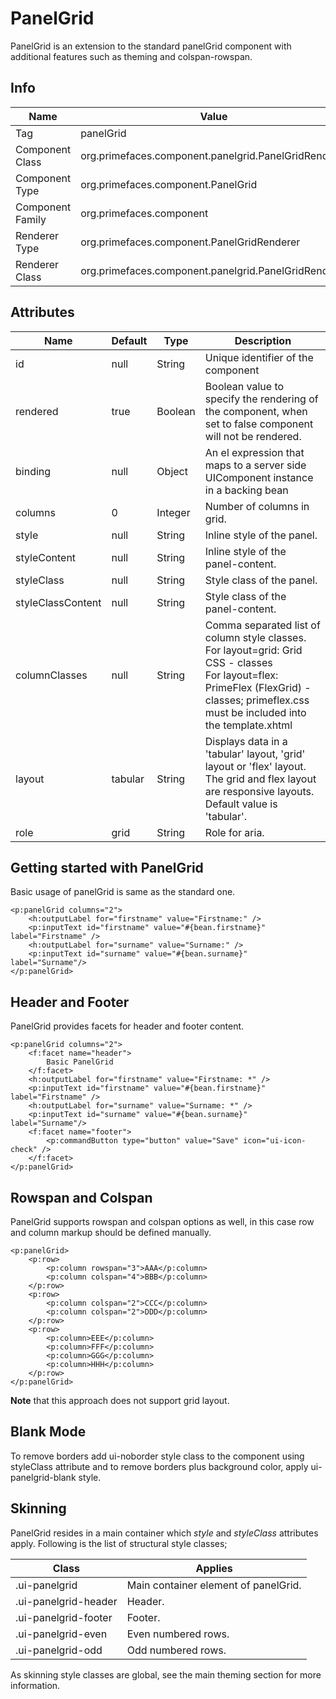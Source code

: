 # PanelGrid

PanelGrid is an extension to the standard panelGrid component with additional features such as
theming and colspan-rowspan.

## Info

| Name | Value |
| --- | --- |
| Tag | panelGrid
| Component Class | org.primefaces.component.panelgrid.PanelGridRenderer
| Component Type | org.primefaces.component.PanelGrid
| Component Family | org.primefaces.component |
| Renderer Type | org.primefaces.component.PanelGridRenderer
| Renderer Class | org.primefaces.component.panelgrid.PanelGridRenderer

## Attributes

| Name | Default | Type | Description | 
| --- | --- | --- | --- |
id | null | String | Unique identifier of the component
rendered | true | Boolean | Boolean value to specify the rendering of the component, when set to false component will not be rendered.
binding | null | Object | An el expression that maps to a server side UIComponent instance in a backing bean
columns | 0 | Integer | Number of columns in grid.
style | null | String | Inline style of the panel.
styleContent | null | String | Inline style of the panel-content.
styleClass | null | String | Style class of the panel.
styleClassContent | null | String | Style class of the panel-content.
columnClasses | null | String | Comma separated list of column style classes.<br/>For layout=grid: Grid CSS - classes<br/>For layout=flex: PrimeFlex (FlexGrid) - classes; primeflex.css must be included into the template.xhtml
layout | tabular | String | Displays data in a 'tabular' layout, 'grid' layout or 'flex' layout. The grid and flex layout are responsive layouts. Default value is 'tabular'.
role | grid | String | Role for aria.

## Getting started with PanelGrid
Basic usage of panelGrid is same as the standard one.

```xhtml
<p:panelGrid columns="2">
    <h:outputLabel for="firstname" value="Firstname:" />
    <p:inputText id="firstname" value="#{bean.firstname}" label="Firstname" />
    <h:outputLabel for="surname" value="Surname:" />
    <p:inputText id="surname" value="#{bean.surname}" label="Surname"/>
</p:panelGrid>
```
## Header and Footer
PanelGrid provides facets for header and footer content.

```xhtml
<p:panelGrid columns="2">
    <f:facet name="header">
        Basic PanelGrid
    </f:facet>
    <h:outputLabel for="firstname" value="Firstname: *" />
    <p:inputText id="firstname" value="#{bean.firstname}" label="Firstname" />
    <h:outputLabel for="surname" value="Surname: *" />
    <p:inputText id="surname" value="#{bean.surname}" label="Surname"/>
    <f:facet name="footer">
        <p:commandButton type="button" value="Save" icon="ui-icon-check" />
    </f:facet>
</p:panelGrid>
```

## Rowspan and Colspan
PanelGrid supports rowspan and colspan options as well, in this case row and column markup
should be defined manually.

```xhtml
<p:panelGrid>
    <p:row>
        <p:column rowspan="3">AAA</p:column>
        <p:column colspan="4">BBB</p:column>
    </p:row>
    <p:row>
        <p:column colspan="2">CCC</p:column>
        <p:column colspan="2">DDD</p:column>
    </p:row>
    <p:row>
        <p:column>EEE</p:column>
        <p:column>FFF</p:column>
        <p:column>GGG</p:column>
        <p:column>HHH</p:column>
    </p:row>
</p:panelGrid>
```
**Note** that this approach does not support grid layout.

## Blank Mode
To remove borders add ui-noborder style class to the component using styleClass attribute and to
remove borders plus background color, apply ui-panelgrid-blank style.

## Skinning
PanelGrid resides in a main container which _style_ and _styleClass_ attributes apply. Following is the
list of structural style classes;

| Class | Applies | 
| --- | --- | 
.ui-panelgrid | Main container element of panelGrid.
.ui-panelgrid-header | Header.
.ui-panelgrid-footer | Footer.
.ui-panelgrid-even | Even numbered rows.
.ui-panelgrid-odd | Odd numbered rows.

As skinning style classes are global, see the main theming section for more information.


